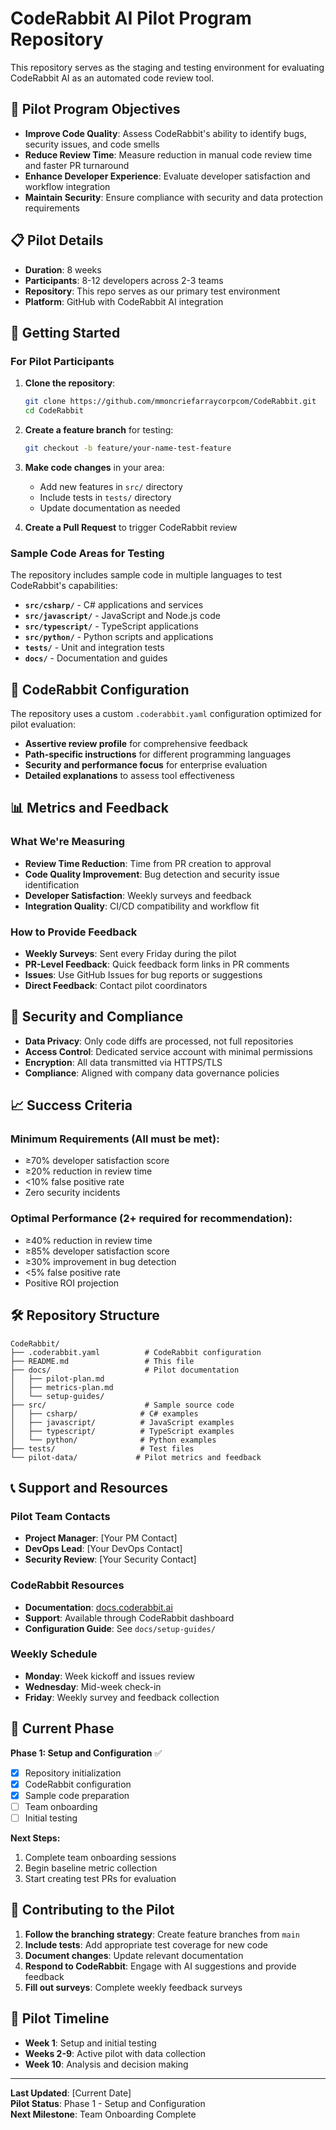 # CodeRabbit AI Pilot Program Repository

This repository serves as the staging and testing environment for evaluating CodeRabbit AI as an automated code review tool.

## 🎯 Pilot Program Objectives

- **Improve Code Quality**: Assess CodeRabbit's ability to identify bugs, security issues, and code smells
- **Reduce Review Time**: Measure reduction in manual code review time and faster PR turnaround
- **Enhance Developer Experience**: Evaluate developer satisfaction and workflow integration
- **Maintain Security**: Ensure compliance with security and data protection requirements

## 📋 Pilot Details

- **Duration**: 8 weeks
- **Participants**: 8-12 developers across 2-3 teams
- **Repository**: This repo serves as our primary test environment
- **Platform**: GitHub with CodeRabbit AI integration

## 🚀 Getting Started

### For Pilot Participants

1. **Clone the repository**:
   ```bash
   git clone https://github.com/mmoncriefarraycorpcom/CodeRabbit.git
   cd CodeRabbit
   ```

2. **Create a feature branch** for testing:
   ```bash
   git checkout -b feature/your-name-test-feature
   ```

3. **Make code changes** in your area:
   - Add new features in `src/` directory
   - Include tests in `tests/` directory
   - Update documentation as needed

4. **Create a Pull Request** to trigger CodeRabbit review

### Sample Code Areas for Testing

The repository includes sample code in multiple languages to test CodeRabbit's capabilities:

- **`src/csharp/`** - C# applications and services
- **`src/javascript/`** - JavaScript and Node.js code
- **`src/typescript/`** - TypeScript applications
- **`src/python/`** - Python scripts and applications
- **`tests/`** - Unit and integration tests
- **`docs/`** - Documentation and guides

## 🔧 CodeRabbit Configuration

The repository uses a custom `.coderabbit.yaml` configuration optimized for pilot evaluation:

- **Assertive review profile** for comprehensive feedback
- **Path-specific instructions** for different programming languages
- **Security and performance focus** for enterprise evaluation
- **Detailed explanations** to assess tool effectiveness

## 📊 Metrics and Feedback

### What We're Measuring

- **Review Time Reduction**: Time from PR creation to approval
- **Code Quality Improvement**: Bug detection and security issue identification
- **Developer Satisfaction**: Weekly surveys and feedback
- **Integration Quality**: CI/CD compatibility and workflow fit

### How to Provide Feedback

- **Weekly Surveys**: Sent every Friday during the pilot
- **PR-Level Feedback**: Quick feedback form links in PR comments
- **Issues**: Use GitHub Issues for bug reports or suggestions
- **Direct Feedback**: Contact pilot coordinators

## 🔐 Security and Compliance

- **Data Privacy**: Only code diffs are processed, not full repositories
- **Access Control**: Dedicated service account with minimal permissions
- **Encryption**: All data transmitted via HTTPS/TLS
- **Compliance**: Aligned with company data governance policies

## 📈 Success Criteria

### Minimum Requirements (All must be met):
- ≥70% developer satisfaction score
- ≥20% reduction in review time
- <10% false positive rate
- Zero security incidents

### Optimal Performance (2+ required for recommendation):
- ≥40% reduction in review time
- ≥85% developer satisfaction score
- ≥30% improvement in bug detection
- <5% false positive rate
- Positive ROI projection

## 🛠️ Repository Structure

```
CodeRabbit/
├── .coderabbit.yaml          # CodeRabbit configuration
├── README.md                 # This file
├── docs/                     # Pilot documentation
│   ├── pilot-plan.md
│   ├── metrics-plan.md
│   └── setup-guides/
├── src/                      # Sample source code
│   ├── csharp/              # C# examples
│   ├── javascript/          # JavaScript examples
│   ├── typescript/          # TypeScript examples
│   └── python/              # Python examples
├── tests/                   # Test files
└── pilot-data/             # Pilot metrics and feedback
```

## 📞 Support and Resources

### Pilot Team Contacts
- **Project Manager**: [Your PM Contact]
- **DevOps Lead**: [Your DevOps Contact]
- **Security Review**: [Your Security Contact]

### CodeRabbit Resources
- **Documentation**: [docs.coderabbit.ai](https://docs.coderabbit.ai)
- **Support**: Available through CodeRabbit dashboard
- **Configuration Guide**: See `docs/setup-guides/`

### Weekly Schedule
- **Monday**: Week kickoff and issues review
- **Wednesday**: Mid-week check-in
- **Friday**: Weekly survey and feedback collection

## 🎯 Current Phase

**Phase 1: Setup and Configuration** ✅
- [x] Repository initialization
- [x] CodeRabbit configuration
- [x] Sample code preparation
- [ ] Team onboarding
- [ ] Initial testing

**Next Steps:**
1. Complete team onboarding sessions
2. Begin baseline metric collection
3. Start creating test PRs for evaluation

## 📝 Contributing to the Pilot

1. **Follow the branching strategy**: Create feature branches from `main`
2. **Include tests**: Add appropriate test coverage for new code
3. **Document changes**: Update relevant documentation
4. **Respond to CodeRabbit**: Engage with AI suggestions and provide feedback
5. **Fill out surveys**: Complete weekly feedback surveys

## 🔄 Pilot Timeline

- **Week 1**: Setup and initial testing
- **Weeks 2-9**: Active pilot with data collection
- **Week 10**: Analysis and decision making

---

**Last Updated**: [Current Date]  
**Pilot Status**: Phase 1 - Setup and Configuration  
**Next Milestone**: Team Onboarding Complete 